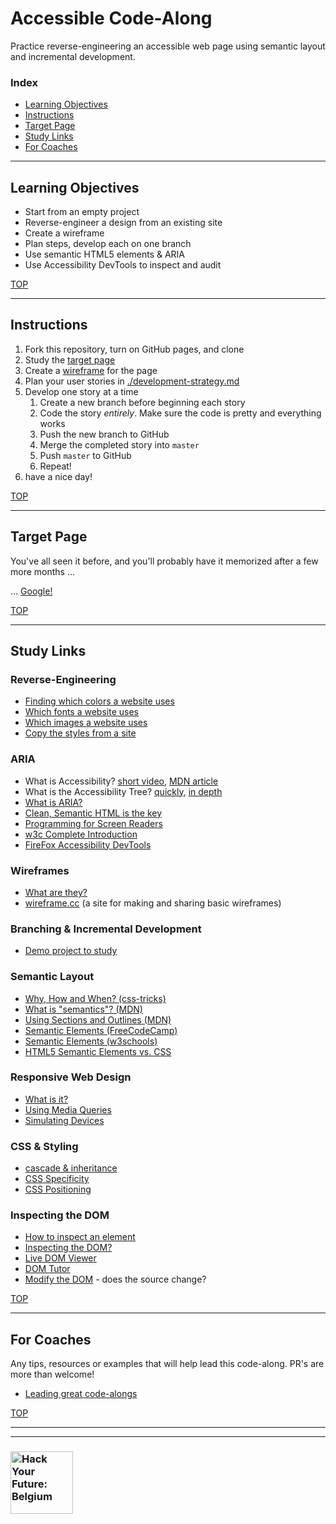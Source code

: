# Accessible Code-Along

Practice reverse-engineering an accessible web page using semantic layout and incremental development.

### Index

* [Learning Objectives](#learning-objectives)
* [Instructions](#instructions)
* [Target Page](#target-page)
* [Study Links](#study-links)
* [For Coaches](#for-coaches)

---

## Learning Objectives

* Start from an empty project
* Reverse-engineer a design from an existing site
* Create a wireframe
* Plan steps, develop each on one branch
* Use semantic HTML5 elements & ARIA
* Use Accessibility DevTools to inspect and audit

[TOP](#responsive-code-along)

---

## Instructions

1. Fork this repository, turn on GitHub pages, and clone
1. Study the [target page](#target-page)
1. Create a [wireframe](https://wireframe.cc) for the page
1. Plan your user stories in [./development-strategy.md](./development-strategy.md)
1. Develop one story at a time
    1. Create a new branch before beginning each story
    1. Code the story _entirely_. Make sure the code is pretty and everything works
    1. Push the new branch to GitHub
    1. Merge the completed story into `master`
    1. Push `master` to GitHub
    1. Repeat!
1. have a nice day!

[TOP](#responsive-code-along)

---

## Target Page

You've all seen it before, and you'll probably have it memorized after a few more months ...

... [Google!](https://google.com)

[TOP](#responsive-code-along)

---

## Study Links

### Reverse-Engineering

* [Finding which colors a website uses](https://developer.mozilla.org/en-US/docs/Tools/Page_Inspector/How_to/Inspect_and_select_colors)
* [Which fonts a website uses](https://wpshout.com/quick-guides/how-to-see-what-fonts-a-website-is-using/)
* [Which images a website uses](https://www.lifewire.com/copy-image-web-address-url-1174175)
* [Copy the styles from a site](https://stackoverflow.com/questions/20438102/how-can-i-easily-copy-the-whole-css-file-from-a-website)

### ARIA

* What is Accessibility? [short video](https://www.youtube.com/watch?v=3w7imFuXD8k), [MDN article](https://developer.mozilla.org/en-US/docs/Learn/Accessibility/What_is_accessibility)
* What is the Accessibility Tree? [quickly](https://www.youtube.com/watch?v=rvYXa2nGE04), [in depth](https://www.youtube.com/watch?v=7mqqgIxX_NU)
* [What is ARIA?](https://developer.mozilla.org/en-US/docs/Web/Accessibility/ARIA)
* [Clean, Semantic HTML is the key](https://developer.mozilla.org/en-US/docs/Learn/Accessibility/HTML)
* [Programming for Screen Readers](https://www.youtube.com/watch?v=Lktz1KXbTOU)
* [w3c Complete Introduction](https://w3c.github.io/using-aria/#intro)
* [FireFox Accessibility DevTools](https://hacks.mozilla.org/2019/10/auditing-for-accessibility-problems-with-firefox-developer-tools/)

### Wireframes

* [What are they?](https://careerfoundry.com/en/blog/ux-design/what-is-a-wireframe-guide/)
* [wireframe.cc](https://wireframe.cc) (a site for making and sharing basic wireframes)

### Branching & Incremental Development

* [Demo project to study](https://github.com/hackyourfuturebelgium/built-with-branches)

### Semantic Layout

* [Why, How and When? (css-tricks)](https://css-tricks.com/why-how-and-when-to-use-semantic-html-and-aria/)
* [What is "semantics"? (MDN)](https://developer.mozilla.org/en-US/docs/Glossary/semantics)
* [Using Sections and Outlines (MDN)](https://developer.mozilla.org/en-US/docs/Web/Guide/HTML/Using_HTML_sections_and_outlines)
* [Semantic Elements (FreeCodeCamp)](https://guide.freecodecamp.org/html/html5-semantic-elements/)
* [Semantic Elements (w3schools)](https://www.w3schools.com/html/html5_semantic_elements.asp)
* [HTML5 Semantic Elements vs. CSS](https://stackoverflow.com/questions/16767617/semantic-html5-structure-versus-css-layout-needs)

### Responsive Web Design

* [What is it?](https://en.wikipedia.org/wiki/Responsive_web_design)
* [Using Media Queries](https://developer.mozilla.org/en-US/docs/Web/CSS/Media_Queries/Using_media_queries)
* [Simulating Devices](https://developers.google.com/web/tools/chrome-devtools/device-mode/)

### CSS & Styling

* [cascade & inheritance](https://developer.mozilla.org/en-US/docs/Learn/CSS/Building_blocks/Cascade_and_inheritance)
* [CSS Specificity](https://css-tricks.com/specifics-on-css-specificity/)
* [CSS Positioning](https://css-tricks.com/almanac/properties/p/position/)

### Inspecting the DOM

* [How to inspect an element](https://www.lifewire.com/get-inspect-element-tool-for-browser-756549)
* [Inspecting the DOM?](https://hackyourfuture.be/inspecting-the-dom)
* [Live DOM Viewer](https://software.hixie.ch/utilities/js/live-dom-viewer/?%3C!DOCTYPE%20html%3E%0A%3Chtml%3E%0A%0A%3Chead%3E%0A%20%20%3Cmeta%20charset%3D%27utf-8%27%3E%0A%20%20%3Cstyle%3E%0A%20%20%20%20.container%20%7B%0A%20%20%20%20%20%20display%3A%20flex%3B%0A%20%20%20%20%20%20flex-direction%3A%20column%3B%0A%20%20%20%20%7D%0A%0A%20%20%20%20.above%20%7B%0A%20%20%20%20%20%20order%3A%201%3B%0A%20%20%20%20%7D%0A%0A%20%20%20%20.below%20%7B%0A%20%20%20%20%20%20order%3A%202%3B%0A%20%20%20%20%7D%0A%20%20%3C%2Fstyle%3E%0A%3C%2Fhead%3E%0A%0A%3Cbody%3E%0A%20%20%3Cdiv%20class%3D%22container%22%3E%0A%20%20%20%20%3Cp%20id%3D%22p-1%22%20class%3D%22below%22%3E%0A%20%20%20%20%20%20first%20p%0A%20%20%20%20%3C%2Fp%3E%0A%20%20%20%20%3Cp%20id%3D%22p-2%22%20class%3D%22above%22%3E%0A%20%20%20%20%20%20second%20p%0A%20%20%20%20%3C%2Fp%3E%0A%20%20%3C%2Fdiv%3E%0A%3C%2Fbody%3E%0A%0A%3C%2Fhtml%3E%0A)
* [DOM Tutor](https://janke-learning.org/dom-tutor)
* [Modify the DOM](https://zapier.com/blog/inspect-element-tutorial/) - does the source change?

[TOP](#responsive-code-along)

---

## For Coaches

Any tips, resources or examples that will help lead this code-along.  PR's are more than welcome!

* [Leading great code-alongs](https://teachtogether.tech/#s:performance-live)

[TOP](#responsive-code-along)

---
---

### <a href="https://hackyourfuture.be" target="_blank"><img src="https://user-images.githubusercontent.com/18554853/63941625-4c7c3d00-ca6c-11e9-9a76-8d5e3632fe70.jpg" width="100" height="100" alt="Hack Your Future: Belgium"></a>
